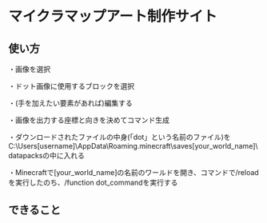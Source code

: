 # マイクラマップアート制作サイト
## 使い方
・画像を選択

・ドット画像に使用するブロックを選択

・(手を加えたい要素があれば)編集する

・画像を出力する座標と向きを決めてコマンド生成

・ダウンロードされたファイルの中身(「dot」という名前のファイル)をC:\Users\[username]\AppData\Roaming\.minecraft\saves\[your_world_name]\datapacksの中に入れる

・Minecraftで[your_world_name]の名前のワールドを開き、コマンドで/reloadを実行したのち、/function dot_commandを実行する
## できること
